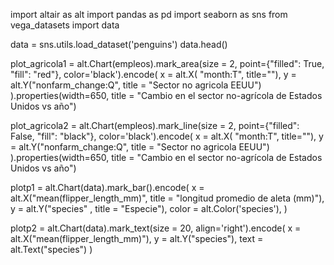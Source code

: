 import altair as alt 
import pandas as pd 
import seaborn as sns
from vega_datasets import data

data = sns.utils.load_dataset('penguins')
data.head()

plot_agricola1 = alt.Chart(empleos).mark_area(size = 2, point={"filled": True, "fill": "red"}, color='black').encode(
    x = alt.X( "month:T", title=""), 
    y = alt.Y("nonfarm_change:Q", title = "Sector no agricola EEUU")
   ).properties(width=650, title = "Cambio en el sector no-agrícola de Estados Unidos vs año")


plot_agricola2 = alt.Chart(empleos).mark_line(size = 2, point={"filled": False, "fill": "black"}, color='black').encode(
    x = alt.X( "month:T", title=""), 
    y = alt.Y("nonfarm_change:Q", title = "Sector no agricola EEUU")
   ).properties(width=650, title = "Cambio en el sector no-agrícola de Estados Unidos vs año")
 

plotp1 = alt.Chart(data).mark_bar().encode(
    x = alt.X("mean(flipper_length_mm)", title = "longitud promedio de aleta (mm)"),
    y = alt.Y("species" , title = "Especie"),
   color = alt.Color('species'),
    )
    
 plotp2 = alt.Chart(data).mark_text(size = 20, align='right').encode(
    x = alt.X("mean(flipper_length_mm)"),
    y = alt.Y("species"),
    text = alt.Text("species")
    )
